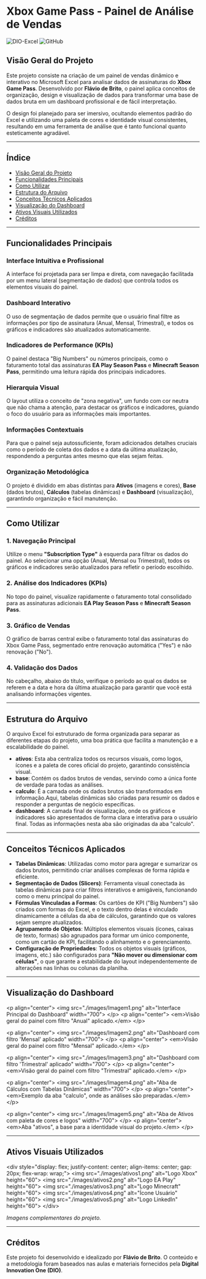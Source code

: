 # Xbox Game Pass - Painel de Análise de Vendas

![DIO-Excel](https://img.shields.io/badge/DIO-Excel_VBA-Verde)
![GitHub](https://img.shields.io/badge/GitHub-Documentation-green)

## Visão Geral do Projeto

Este projeto consiste na criação de um painel de vendas dinâmico e interativo no Microsoft Excel para analisar dados de assinaturas do **Xbox Game Pass**. Desenvolvido por **Flávio de Brito**, o painel aplica conceitos de organização, design e visualização de dados para transformar uma base de dados bruta em um dashboard profissional e de fácil interpretação.

O design foi planejado para ser imersivo, ocultando elementos padrão do Excel e utilizando uma paleta de cores e identidade visual consistentes, resultando em uma ferramenta de análise que é tanto funcional quanto esteticamente agradável.

-----

## Índice

  - [Visão Geral do Projeto](https://www.google.com/search?q=%23vis%C3%A3o-geral-do-projeto)
  - [Funcionalidades Principais](https://www.google.com/search?q=%23funcionalidades-principais)
  - [Como Utilizar](https://www.google.com/search?q=%23como-utilizar)
  - [Estrutura do Arquivo](https://www.google.com/search?q=%23estrutura-do-arquivo)
  - [Conceitos Técnicos Aplicados](https://www.google.com/search?q=%23conceitos-t%C3%A9cnicos-aplicados)
  - [Visualização do Dashboard](https://www.google.com/search?q=%23visualiza%C3%A7%C3%A3o-do-dashboard)
  - [Ativos Visuais Utilizados](https://www.google.com/search?q=%23ativos-visuais-utilizados)
  - [Créditos](https://www.google.com/search?q=%23cr%C3%A9ditos)

-----

## Funcionalidades Principais

### Interface Intuitiva e Profissional

A interface foi projetada para ser limpa e direta, com navegação facilitada por um menu lateral (segmentação de dados) que controla todos os elementos visuais do painel.

### Dashboard Interativo

O uso de segmentação de dados permite que o usuário final filtre as informações por tipo de assinatura (Anual, Mensal, Trimestral), e todos os gráficos e indicadores são atualizados automaticamente.

### Indicadores de Performance (KPIs)

O painel destaca "Big Numbers" ou números principais, como o faturamento total das assinaturas **EA Play Season Pass** e **Minecraft Season Pass**, permitindo uma leitura rápida dos principais indicadores.

### Hierarquia Visual

O layout utiliza o conceito de "zona negativa", um fundo com cor neutra que não chama a atenção, para destacar os gráficos e indicadores, guiando o foco do usuário para as informações mais importantes.

### Informações Contextuais

Para que o painel seja autossuficiente, foram adicionados detalhes cruciais como o período de coleta dos dados e a data da última atualização, respondendo a perguntas antes mesmo que elas sejam feitas.

### Organização Metodológica

O projeto é dividido em abas distintas para **Ativos** (imagens e cores), **Base** (dados brutos), **Cálculos** (tabelas dinâmicas) e **Dashboard** (visualização), garantindo organização e fácil manutenção.

-----

## Como Utilizar

### 1\. Navegação Principal

Utilize o menu **"Subscription Type"** à esquerda para filtrar os dados do painel. Ao selecionar uma opção (Anual, Mensal ou Trimestral), todos os gráficos e indicadores serão atualizados para refletir o período escolhido.

### 2\. Análise dos Indicadores (KPIs)

No topo do painel, visualize rapidamente o faturamento total consolidado para as assinaturas adicionais **EA Play Season Pass** e **Minecraft Season Pass**.

### 3\. Gráfico de Vendas

O gráfico de barras central exibe o faturamento total das assinaturas do Xbox Game Pass, segmentado entre renovação automática ("Yes") e não renovação ("No").

### 4\. Validação dos Dados

No cabeçalho, abaixo do título, verifique o período ao qual os dados se referem e a data e hora da última atualização para garantir que você está analisando informações vigentes.

-----

## Estrutura do Arquivo

O arquivo Excel foi estruturado de forma organizada para separar as diferentes etapas do projeto, uma boa prática que facilita a manutenção e a escalabilidade do painel.

  - **ativos**: Esta aba centraliza todos os recursos visuais, como logos, ícones e a paleta de cores oficial do projeto, garantindo consistência visual.
  - **base**: Contém os dados brutos de vendas, servindo como a única fonte de verdade para todas as análises.
  - **calculo**: É a camada onde os dados brutos são transformados em informação.Aqui, tabelas dinâmicas são criadas para resumir os dados e responder a perguntas de negócio específicas.
  - **dashboard**: A camada final de visualização, onde os gráficos e indicadores são apresentados de forma clara e interativa para o usuário final. Todas as informações nesta aba são originadas da aba "calculo".

-----

## Conceitos Técnicos Aplicados

  - **Tabelas Dinâmicas**: Utilizadas como motor para agregar e sumarizar os dados brutos, permitindo criar análises complexas de forma rápida e eficiente.
  - **Segmentação de Dados (Slicers)**: Ferramenta visual conectada às tabelas dinâmicas para criar filtros interativos e amigáveis, funcionando como o menu principal do painel.
  - **Fórmulas Vinculadas a Formas**: Os cartões de KPI ("Big Numbers") são criados com formas do Excel, e o texto dentro delas é vinculado dinamicamente a células da aba de cálculos, garantindo que os valores sejam sempre atualizados.
  - **Agrupamento de Objetos**: Múltiplos elementos visuais (ícones, caixas de texto, formas) são agrupados para formar um único componente, como um cartão de KPI, facilitando o alinhamento e o gerenciamento.
  - **Configuração de Propriedades**: Todos os objetos visuais (gráficos, imagens, etc.) são configurados para **"Não mover ou dimensionar com células"**, o que garante a estabilidade do layout independentemente de alterações nas linhas ou colunas da planilha.

-----

## Visualização do Dashboard

\<p align="center"\>
\<img src="./images/Imagem1.png" alt="Interface Principal do Dashboard" width="700"\>
\</p\>
\<p align="center"\>
\<em\>Visão geral do painel com filtro "Anual" aplicado.\</em\>
\</p\>

\<p align="center"\>
\<img src="./images/Imagem2.png" alt="Dashboard com filtro 'Mensal' aplicado" width="700"\>
\</p\>
\<p align="center"\>
\<em\>Visão geral do painel com filtro "Mensal" aplicado.\</em\>
\</p\>

\<p align="center"\>
\<img src="./images/Imagem3.png" alt="Dashboard com filtro 'Trimestral' aplicado" width="700"\>
\</p\>
\<p align="center"\>
\<em\>Visão geral do painel com filtro "Trimestral" aplicado.\</em\>
\</p\>

\<p align="center"\>
\<img src="./images/Imagem4.png" alt="Aba de Cálculos com Tabelas Dinâmicas" width="700"\>
\</p\>
\<p align="center"\>
\<em\>Exemplo da aba "calculo", onde as análises são preparadas.\</em\>
\</p\>

\<p align="center"\>
\<img src="./images/Imagem5.png" alt="Aba de Ativos com paleta de cores e logos" width="700"\>
\</p\>
\<p align="center"\>
\<em\>Aba "ativos", a base para a identidade visual do projeto.\</em\>
\</p\>

-----

## Ativos Visuais Utilizados

\<div style="display: flex; justify-content: center; align-items: center; gap: 20px; flex-wrap: wrap;"\>
\<img src="./images/ativos1.png" alt="Logo Xbox" height="60"\>
\<img src="./images/ativos2.png" alt="Logo EA Play" height="60"\>
\<img src="./images/ativos3.png" alt="Logo Minecraft" height="60"\>
\<img src="./images/ativos4.png" alt="Ícone Usuário" height="60"\>
\<img src="./images/ativos5.png" alt="Logo LinkedIn" height="60"\>
\</div\>

*Imagens complementares do projeto.*

-----

## Créditos

Este projeto foi desenvolvido e idealizado por **Flávio de Brito**. O conteúdo e a metodologia foram baseados nas aulas e materiais fornecidos pela **Digital Innovation One (DIO)**.